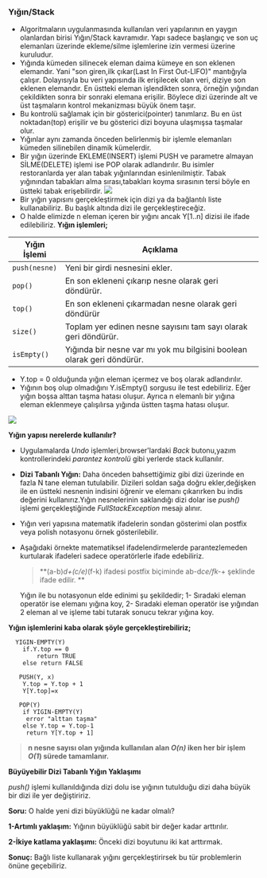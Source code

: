 ### Yığın/Stack

- Algoritmaların uygulanmasında kullanılan veri yapılarının en yaygın olanlardan birisi Yığın/Stack kavramıdır. Yapı sadece başlangıç ve son uç elemanları üzerinde ekleme/silme işlemlerine izin vermesi üzerine kuruludur.
- Yığında kümeden silinecek eleman daima kümeye en son eklenen elemandır. Yani "son giren,ilk çıkar(Last In First Out-LIFO)" mantığıyla çalışır. Dolayısıyla bu veri yapısında ilk erişilecek olan veri, diziye son eklenen elemandır. En üstteki eleman işlendikten sonra, örneğin yığından çekildikten sonra bir sonraki elemana erişilir. Böylece dizi üzerinde alt ve üst taşmaların kontrol mekanizması büyük önem taşır.
- Bu kontrolü sağlamak için bir gösterici(pointer) tanımlarız. Bu en üst noktadan(top) erişilir ve bu gösterici dizi boyuna ulaşmışsa taşmalar olur.
- Yığınlar aynı zamanda önceden belirlenmiş bir işlemle elemanları kümeden silinebilen dinamik kümelerdir.
- Bir yığın üzerinde EKLEME(INSERT) işlemi PUSH ve parametre almayan SİLME(DELETE) işlemi ise POP olarak adlandırılır. Bu isimler restoranlarda yer alan tabak yığınlarından esinlenilmiştir. Tabak yığınından tabakları alma sırası,tabakları koyma sırasının tersi böyle en üstteki tabak erişebilirdir.
  [![](https://raw.githubusercontent.com/kaganmert/veri-yapilari/main/assets/1-stack-files/plate.png?token=GHSAT0AAAAAABQWWIROMWIBKFM7DQPKLN4OYP2M34Q)](https://raw.githubusercontent.com/kaganmert/veri-yapilari/main/assets/1-stack-files/plate.png?token=GHSAT0AAAAAABQWWIROMWIBKFM7DQPKLN4OYP2M34Q)
- Bir yığın yapısını gerçekleştirmek için dizi ya da bağlantılı liste kullanabiliriz. Bu başlık altında dizi ile gerçekleştireceğiz.
- O halde elimizde n eleman içeren bir yığını ancak Y[1..n] dizisi ile ifade edilebiliriz.
  **Yığın işlemleri;**

| Yığın İşlemi  | Açıklama                                                                |
| ------------- | ----------------------------------------------------------------------- |
| `push(nesne)` | Yeni bir girdi nesnesini ekler.                                         |
| `pop()`       | En son ekleneni çıkarıp nesne olarak geri döndürür.                     |
| `top()`       | En son ekleneni çıkarmadan nesne olarak geri döndürür                   |
| `size()`      | Toplam yer edinen nesne sayısını tam sayı olarak geri döndürür.         |
| `isEmpty()`   | Yığında bir nesne var mı yok mu bilgisini boolean olarak geri döndürür. |

- Y.top = 0 olduğunda yığın eleman içermez ve boş olarak adlandırılır.
- Yığının boş olup olmadığını Y.isEmpty() sorgusu ile test edebiliriz. Eğer yığın boşsa alttan taşma hatası oluşur. Ayrıca n elemanlı bir yığına eleman eklenmeye çalışılırsa yığında üstten taşma hatası oluşur.

[![](https://raw.githubusercontent.com/kaganmert/veri-yapilari/main/assets/1-stack-files/stack.png?token=GHSAT0AAAAAABQWWIRP3MHOKXWGIQGA5SDOYP2M6JA)](https://raw.githubusercontent.com/kaganmert/veri-yapilari/main/assets/1-stack-files/stack.png?token=GHSAT0AAAAAABQWWIRP3MHOKXWGIQGA5SDOYP2M6JA)

**Yığın yapısı nerelerde kullanılır?**

- Uygulamalarda _Undo_ işlemleri,browser'lardaki _Back_ butonu,yazım kontrollerindeki _parantez kontrolü_ gibi yerlerde stack kullanılır.
- **Dizi Tabanlı Yığın:** Daha önceden bahsettiğimiz gibi dizi üzerinde en fazla N tane eleman tutulabilir. Dizileri soldan sağa doğru ekler,değişken ile en üstteki nesnenin indisini öğrenir ve elemanı çıkarırken bu indis değerini kullanırız.Yığın nesnelerinin saklandığı dizi dolar ise _push()_ işlemi gerçekleştiğinde _FullStackException_ mesajı alınır.
- Yığın veri yapısına matematik ifadelerin sondan gösterimi olan postfix veya polish notasyonu örnek gösterilebilir.
- Aşağıdaki örnekte matematiksel ifadelendirmelerde parantezlemeden kurtularak ifadeleri sadece operatörlerle ifade edebiliriz.

  > **(a-b)_d+(c/e)_(f-k) ifadesi postfix biçiminde ab-d*ce/fk-*+ şeklinde ifade edilir. **

  Yığın ile bu notasyonun elde edinimi şu şekildedir;
  1- Sıradaki eleman operatör ise elemanı yığına koy,
  2- Sıradaki eleman operatör ise yığından 2 eleman al ve işleme tabi tutarak sonucu tekrar yığına koy.

**Yığın işlemlerini kaba olarak şöyle gerçekleştirebiliriz;**

      YIGIN-EMPTY(Y)
    	if.Y.top == 0
    		return TRUE
    	else return FALSE

       PUSH(Y, x)
    	Y.top = Y.top + 1
    	Y[Y.top]=x

       POP(Y)
        if YIGIN-EMPTY(Y)
    	 error "alttan taşma"
    	else Y.top = Y.top-1
    	 return Y[Y.top + 1]

> **n nesne sayısı olan yığında kullanılan alan _O(n)_ iken her bir işlem _O(1_) sürede tamamlanır.**

**Büyüyebilir Dizi Tabanlı Yığın Yaklaşımı**

_push()_ işlemi kullanıldığında dizi dolu ise yığının tutulduğu dizi daha büyük bir dizi ile yer değiştiririz.

**Soru:** O halde yeni dizi büyüklüğü ne kadar olmalı?

**1-Artımlı yaklaşım:** Yığının büyüklüğü sabit bir değer kadar arttırılır.

**2-İkiye katlama yaklaşımı:** Önceki dizi boyutunu iki kat arttırmak.

**Sonuç:** Bağlı liste kullanarak yığını gerçekleştirirsek bu tür problemlerin önüne geçebiliriz.
